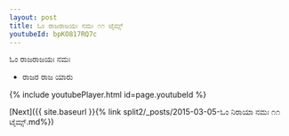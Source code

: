 ```yaml
---
layout: post
title: ಓಂ ರಾಜರಾಜಯಃ ನಮಃ ೧೧ ಟೈಮ್ಸ್
youtubeId: bpKO817RQ7c
---
```

 
 
 ಓಂ ರಾಜರಾಜಯಃ ನಮಃ  
 
 -  ರಾಜರ ರಾಜ ಯಾರು 
 
  
 
  
 
 
 
 
 
 


{% include youtubePlayer.html id=page.youtubeId %}
 
[Next]({{ site.baseurl }}{% link  split2/_posts/2015-03-05-ಓಂ ನಿರಾಯಾ ನಮಃ ೧೧ ಟೈಮ್ಸ್.md%})
 
